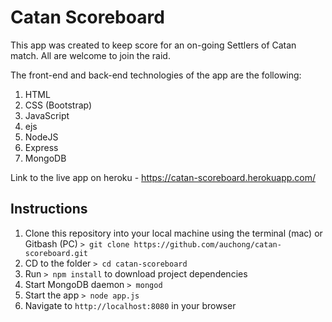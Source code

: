 # Catan Scoreboard

This app was created to keep score for an on-going Settlers of Catan match. All are welcome to join the raid. 

The front-end and back-end technologies of the app are the following:
1. HTML
2. CSS (Bootstrap)
3. JavaScript
4. ejs
5. NodeJS
6. Express
7. MongoDB

Link to the live app on heroku - https://catan-scoreboard.herokuapp.com/

## Instructions
1. Clone this repository into your local machine using the terminal (mac) or Gitbash (PC) `> git clone https://github.com/auchong/catan-scoreboard.git`
2. CD to the folder `> cd catan-scoreboard`
3. Run `> npm install` to download project dependencies
4. Start MongoDB daemon `> mongod`
5. Start the app `> node app.js`
6. Navigate to `http://localhost:8080` in your browser


